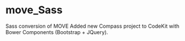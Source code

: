 # move_Sass
Sass conversion of MOVE
Added new Compass project to CodeKit with Bower Components (Bootstrap + JQuery).
